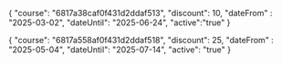 {
    "course": "6817a38caf0f431d2ddaf513",
    "discount": 10,
    "dateFrom" : "2025-03-02",
    "dateUntil": "2025-06-24",
    "active":"true"
}

{
    "course": "6817a558af0f431d2ddaf518",
    "discount": 25,
    "dateFrom" : "2025-05-04",
    "dateUntil": "2025-07-14",
    "active": "true"
}